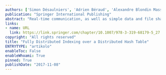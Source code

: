 ```yaml
---
authors: ['Simon Désaulniers', 'Adrien Béraud', 'Alexandre Blondin Massé', 'Nicolas Reynaud']
publication: "Springer International Publishing"
abstract: "Real-time communication, as well as simple data and file sharing motivates relevant research in network design nowadays. While centralized structures are generally favored over distributed ones for sake of simplicity, a considerable amount of literature has been devoted to the latter. In particular, the problem of distributed indexing is not trivial, and has been addressed by extending classical data structures such as tries, kd-trees. However, all proposed solutions seem to assume that there is a central and unique entity handling the indexing. In this paper, we propose a fully distributed indexing strategy by extending a data structure called prefix hash tree (PHT). More precisely, in this strategy, each node is part of the distributed network and participates in maintaining the distributed index. Our ideas have been implemented in a freely available framework called OpenDHT."
links:
- name: URL
  link: https://link.springer.com/chapter/10.1007/978-3-319-68179-5_27
copyright: "All rights reserved"
title: "Fully Distributed Indexing over a Distributed Hash Table"
ENTRYTYPE: "artikolo"
enableToc: False
enableWhoami: True
pinned: True
publishDate: "2017-11-08"
---
```

